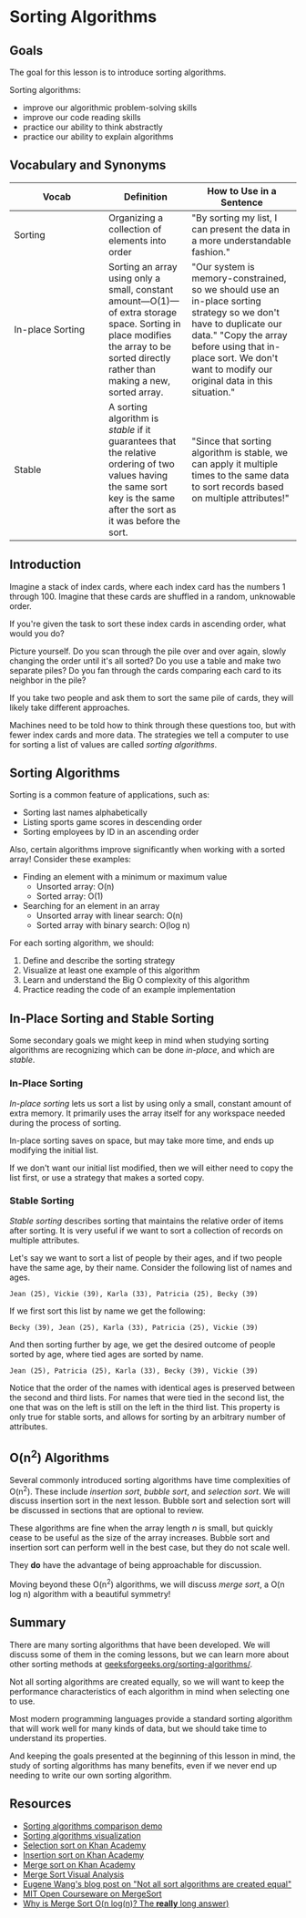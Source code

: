 # Sorting Algorithms

## Goals

The goal for this lesson is to introduce sorting algorithms.

Sorting algorithms:

- improve our algorithmic problem-solving skills
- improve our code reading skills
- practice our ability to think abstractly
- practice our ability to explain algorithms

## Vocabulary and Synonyms

| <div style="min-width:150px;">Vocab</div> | Definition                                                                                                                                                                          | How to Use in a Sentence                                                                                                                                                                                                                 |
| ----------------------------------------- | ----------------------------------------------------------------------------------------------------------------------------------------------------------------------------------- | ---------------------------------------------------------------------------------------------------------------------------------------------------------------------------------------------------------------------------------------- |
| Sorting                                   | Organizing a collection of elements into order                                                                                                                                      | "By sorting my list, I can present the data in a more understandable fashion."                                                                                                                                                           |
| In-place Sorting                          | Sorting an array using only a small, constant amount—O(1)—of extra storage space. Sorting in place modifies the array to be sorted directly rather than making a new, sorted array. | "Our system is memory-constrained, so we should use an in-place sorting strategy so we don't have to duplicate our data." "Copy the array before using that in-place sort. We don't want to modify our original data in this situation." |
| Stable                                    | A sorting algorithm is _stable_ if it guarantees that the relative ordering of two values having the same sort key is the same after the sort as it was before the sort.            | "Since that sorting algorithm is stable, we can apply it multiple times to the same data to sort records based on multiple attributes!"                                                                                                  |

## Introduction

Imagine a stack of index cards, where each index card has the numbers 1 through 100. Imagine that these cards are shuffled in a random, unknowable order.

If you're given the task to sort these index cards in ascending order, what would you do?

Picture yourself. Do you scan through the pile over and over again, slowly changing the order until it's all sorted? Do you use a table and make two separate piles? Do you fan through the cards comparing each card to its neighbor in the pile?

If you take two people and ask them to sort the same pile of cards, they will likely take different approaches.

Machines need to be told how to think through these questions too, but with fewer index cards and more data. The strategies we tell a computer to use for sorting a list of values are called _sorting algorithms_.

## Sorting Algorithms

Sorting is a common feature of applications, such as:

- Sorting last names alphabetically
- Listing sports game scores in descending order
- Sorting employees by ID in an ascending order

Also, certain algorithms improve significantly when working with a sorted array! Consider these examples:

- Finding an element with a minimum or maximum value
  - Unsorted array: O(n)
  - Sorted array: O(1)
- Searching for an element in an array
  - Unsorted array with linear search: O(n)
  - Sorted array with binary search: O(log n)

For each sorting algorithm, we should:

1. Define and describe the sorting strategy
1. Visualize at least one example of this algorithm
1. Learn and understand the Big O complexity of this algorithm
1. Practice reading the code of an example implementation

## In-Place Sorting and Stable Sorting

Some secondary goals we might keep in mind when studying sorting algorithms are recognizing which can be done _in-place_, and which are _stable_.

### In-Place Sorting

_In-place sorting_ lets us sort a list by using only a small, constant amount of extra memory. It primarily uses the array itself for any workspace needed during the process of sorting.

In-place sorting saves on space, but may take more time, and ends up modifying the initial list.

If we don't want our initial list modified, then we will either need to copy the list first, or use a strategy that makes a sorted copy.

### Stable Sorting

_Stable sorting_ describes sorting that maintains the relative order of items after sorting. It is very useful if we want to sort a collection of records on multiple attributes.

Let's say we want to sort a list of people by their ages, and if two people have the same age, by their name. Consider the following list of names and ages.

```
Jean (25), Vickie (39), Karla (33), Patricia (25), Becky (39)
```

If we first sort this list by name we get the following:

```
Becky (39), Jean (25), Karla (33), Patricia (25), Vickie (39)
```

And then sorting further by age, we get the desired outcome of people sorted by age, where tied ages are sorted by name.

```
Jean (25), Patricia (25), Karla (33), Becky (39), Vickie (39)
```

Notice that the order of the names with identical ages is preserved between the second and third lists. For names that were tied in the second list, the one that was on the left is still on the left in the third list. This property is only true for stable sorts, and allows for sorting by an arbitrary number of attributes.

## O(n<sup>2</sup>) Algorithms

Several commonly introduced sorting algorithms have time complexities of O(n<sup>2</sup>). These include _insertion sort_, _bubble sort_, and _selection sort_. We will discuss insertion sort in the next lesson. Bubble sort and selection sort will be discussed in sections that are optional to review.

These algorithms are fine when the array length _n_ is small, but quickly cease to be useful as the size of the array increases. Bubble sort and insertion sort can perform well in the best case, but they do not scale well.

They **do** have the advantage of being approachable for discussion.

Moving beyond these O(n<sup>2</sup>) algorithms, we will discuss _merge sort_, a O(n log n) algorithm with a beautiful symmetry!

## Summary

There are many sorting algorithms that have been developed. We will discuss some of them in the coming lessons, but we can learn more about other sorting methods at [geeksforgeeks.org/sorting-algorithms/](http://www.geeksforgeeks.org/sorting-algorithms/).

Not all sorting algorithms are created equally, so we will want to keep the performance characteristics of each algorithm in mind when selecting one to use.

Most modern programming languages provide a standard sorting algorithm that will work well for many kinds of data, but we should take time to understand its properties.

And keeping the goals presented at the beginning of this lesson in mind, the study of sorting algorithms has many benefits, even if we never end up needing to write our own sorting algorithm.

## Resources

- [Sorting algorithms comparison demo](https://www.youtube.com/watch?v=ZZuD6iUe3Pc)
- [Sorting algorithms visualization](https://www.cs.usfca.edu/~galles/visualization/ComparisonSort.html)
- [Selection sort on Khan Academy](https://www.khanacademy.org/computing/computer-science/algorithms/sorting-algorithms/a/sorting)
- [Insertion sort on Khan Academy](https://www.khanacademy.org/computing/computer-science/algorithms/insertion-sort/a/insertion-sort)
- [Merge sort on Khan Academy](https://www.khanacademy.org/computing/computer-science/algorithms/merge-sort/a/divide-and-conquer-algorithms)
- [Merge Sort Visual Analysis](https://www.youtube.com/watch?v=w4LRRn7GgqU)
- [Eugene Wang's blog post on "Not all sort algorithms are created equal"](http://eewang.github.io/blog/2013/04/22/sort-algorithms/)
- [MIT Open Courseware on MergeSort](https://www.youtube.com/watch?v=g1AwUYauqgg)
- [Why is Merge Sort O(n log(n)? The **really** long answer)](https://www.youtube.com/watch?v=alJswNJ4P3U)
